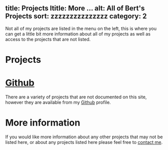 title: Projects
ltitle: More ...
alt: All of Bert's Projects
sort: zzzzzzzzzzzzzzz
category: 2
---
Not all of my projects are listed in the menu on the left, this is where you
can get a little bit more information about all of my projects as well as
access to the projects that are not listed.

# Projects

<!--%

# The category number, in this case number 2.
catnum = 2

# Get all pages in the category
pages = [p for p in pages if "category" in p and int(p.category) == catnum]

# Sort pages according to custom rules, if a sort order exists, sort by it, otherwise sort by title name
pages.sort(key=lambda p: p.get("title") if p.get("sort") is None else p.get("sort"))

output = '<ul class="projects">%s</ul>'

pitems = ""

for p in pages:
    if p.title == page.title:
        continue
        
    lioutput = '<li><a href="%s" alt="%s">%s</a><p>%s</p></li>'
    
    linktitle = p.ltitle if p.get("ltittle") is not None else p.title
    description = p.description if p.get("description") is not None else ''
    alttext = p.alt if p.get('alt') is not None else p.title
    
    html = lioutput % (p.url, alttext, linktitle, description)
    
    pitems = "%s\n%s" % (pitems, html)

out = output % (pitems)

print out
%-->

# [Github][2]

There are a variety of projects that are not documented on this site, however
they are available from my [Github][2] profile.

# More information

If you would like more information about any other projects that may not be
listed here, or about any projects listed here please feel free to [contact
me][1].

[1]: /Contact.html
[2]: https://github.com/bertjwregeer "Github: Bert JW Regeer"
